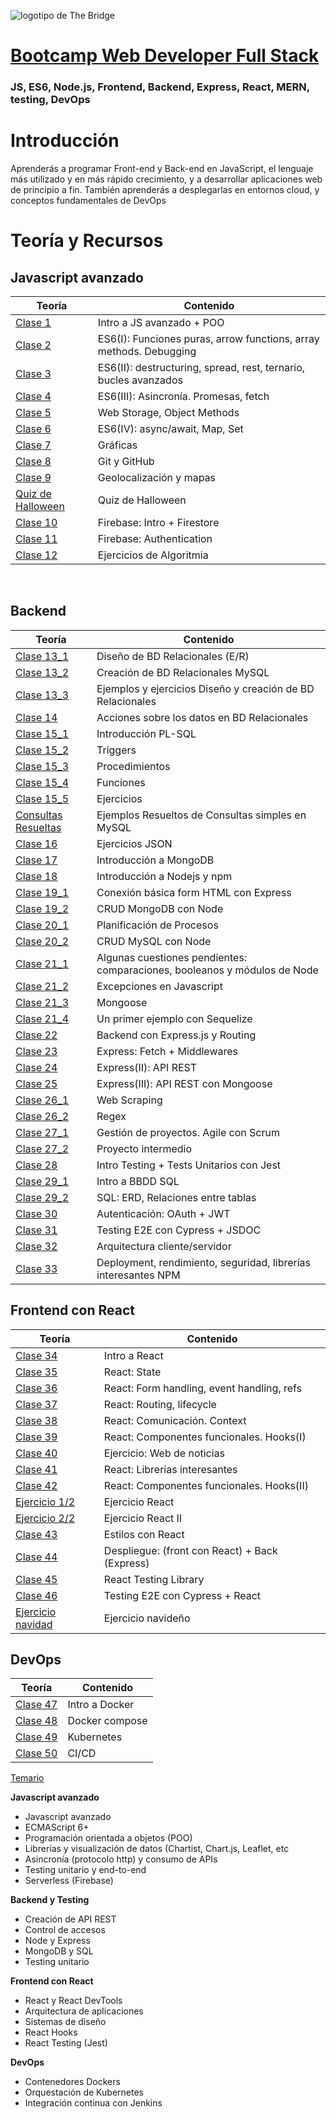 ![logotipo de The Bridge](https://user-images.githubusercontent.com/27650532/77754601-e8365180-702b-11ea-8bed-5bc14a43f869.png  "logotipo de The Bridge")


# [Bootcamp Web Developer Full Stack](https://www.thebridge.tech/bootcamps/bootcamp-fullstack-developer/)

### JS, ES6, Node.js, Frontend, Backend, Express, React, MERN, testing, DevOps

Introducción
=================
Aprenderás a programar Front-end y Back-end en JavaScript, el lenguaje más utilizado y en más rápido crecimiento, y a desarrollar aplicaciones web de principio a fin. También aprenderás a desplegarlas en entornos cloud, y conceptos fundamentales de DevOps 


Teoría y Recursos
=================

## Javascript avanzado
| Teoría | Contenido |
| ------------ | ------------- |
| [Clase 1](teoria/js_avanzado/clase1.md) | Intro a JS avanzado + POO |
[Clase 2](teoria/js_avanzado/clase2.md) |  ES6(I): Funciones puras, arrow functions, array methods. Debugging |
[Clase 3](teoria/js_avanzado/clase3.md) | ES6(II): destructuring, spread, rest, ternario, bucles avanzados |
[Clase 4](teoria/js_avanzado/clase4.md) | ES6(III): Asincronía. Promesas, fetch |
[Clase 5](teoria/js_avanzado/clase5.md) | Web Storage, Object Methods |
[Clase 6](teoria/js_avanzado/clase6.md) | ES6(IV): async/await, Map, Set |
[Clase 7](teoria/js_avanzado/clase7.md) | Gráficas |
[Clase 8](teoria/js_avanzado/clase8.md) | Git y GitHub|
[Clase 9](teoria/js_avanzado/clase9.md) | Geolocalización y mapas |
[Quiz de Halloween](teoria/js_avanzado/quiz.md) | Quiz de Halloween |
[Clase 10](teoria/js_avanzado/clase10.md) | Firebase: Intro + Firestore | 
[Clase 11](teoria/js_avanzado/clase11.md) | Firebase: Authentication | 
[Clase 12](teoria/js_avanzado/clase12.md) | Ejercicios de Algoritmia | 

<br>

## Backend
| Teoría | Contenido |
| ------------ | ------------- |
[Clase 13_1](teoria/back/clase13_1.md) | Diseño de BD Relacionales (E/R) | 
[Clase 13_2](teoria/back/clase13_2.md) | Creación de BD Relacionales MySQL | 
[Clase 13_3](teoria/back/clase13_3.md) | Ejemplos y ejercicios Diseño y creación de BD Relacionales | 
[Clase 14](teoria/back/clase14.md) | Acciones sobre los datos en BD Relacionales | 
[Clase 15_1](teoria/back/clase15_1.md) | Introducción PL-SQL | 
[Clase 15_2](teoria/back/clase15_2.md) | Triggers | 
[Clase 15_3](teoria/back/clase15_3.md) | Procedimientos | 
[Clase 15_4](teoria/back/clase15_4.md) | Funciones | 
[Clase 15_5](teoria/back/clase15_5.md) | Ejercicios | 
[Consultas Resueltas](teoria/back/ejemplos_consultas.md) | Ejemplos Resueltos de Consultas simples en MySQL |
[Clase 16](teoria/back/clase16.md) | Ejercicios JSON | 
[Clase 17](teoria/back/clase17.md) | Introducción a MongoDB | 
[Clase 18](teoria/back/clase18.md) | Introducción a Nodejs y npm | 
[Clase 19_1](teoria/back/clase19_1.md) | Conexión básica form HTML con Express |
[Clase 19_2](teoria/back/clase19_2.md) | CRUD MongoDB con Node |
[Clase 20_1](teoria/back/clase20_1.md) | Planificación de Procesos |
[Clase 20_2](teoria/back/clase20_2.md) | CRUD MySQL con Node |
[Clase 21_1](teoria/back/clase21_1.md) | Algunas cuestiones pendientes: comparaciones, booleanos y módulos de Node |
[Clase 21_2](teoria/back/clase21_2.md) | Excepciones en Javascript |
[Clase 21_3](teoria/back/clase21_3.md) | Mongoose |
[Clase 21_4](teoria/back/clase21_4.md) | Un primer ejemplo con Sequelize |
[Clase 22](teoria/back/clase22.md) | Backend con Express.js y Routing |
[Clase 23](teoria/back/clase23.md) | Express: Fetch + Middlewares |
[Clase 24](teoria/back/clase24.md) | Express(II): API REST |
[Clase 25](teoria/back/clase25.md) | Express(III): API REST con Mongoose |
[Clase 26_1](teoria/back/clase26_1.md) | Web Scraping |
[Clase 26_2](teoria/back/clase26_2.md) | Regex |
|[Clase 27_1](teoria/back/clase27_1.md) |  Gestión de proyectos. Agile con Scrum  |
|[Clase 27_2](teoria/back/clase27_2.md) | Proyecto intermedio   |
|[Clase 28](teoria/back/clase28.md) |  Intro Testing + Tests Unitarios con Jest  |
|[Clase 29_1](teoria/back/clase29_1.md) | Intro a BBDD SQL|
|[Clase 29_2](teoria/back/clase29_2.md) | SQL: ERD, Relaciones entre tablas
|[Clase 30](teoria/back/clase30.md) |  Autenticación: OAuth + JWT  |
|[Clase 31](teoria/back/clase31.md) | Testing E2E con Cypress + JSDOC
|[Clase 32](teoria/back/clase32.md) | Arquitectura cliente/servidor    |
|[Clase 33](teoria/back/clase33.md) | Deployment, rendimiento, seguridad, librerías interesantes NPM

## Frontend con React

| Teoría                               | Contenido |
| ------------------------------------ | --------- |
|[Clase 34](teoria/react/clase34.md)  | Intro a React      |
|[Clase 35](teoria/react/clase35.md)  | React: State  |
|[Clase 36](teoria/react/clase36.md) | React: Form handling, event handling, refs      |
|[Clase 37](teoria/react/clase37.md) | React: Routing, lifecycle   |
|[Clase 38](teoria/react/clase38.md) | React: Comunicación. Context   |
|[Clase 39](teoria/react/clase39.md) | React: Componentes funcionales. Hooks(I)   |
|[Clase 40](teoria/react/clase40.md) | Ejercicio: Web de noticias   |
|[Clase 41](teoria/react/clase41.md) | React: Librerías interesantes
|[Clase 42](teoria/react/clase42.md) | React: Componentes funcionales. Hooks(II)
|[Ejercicio 1/2](teoria/react/clase42Ejercicio.md) | Ejercicio React
|[Ejercicio 2/2](teoria/react/clase42Ejercicio2.md) | Ejercicio React II
|[Clase 43](teoria/react/clase43.md) | Estilos con React
|[Clase 44](teoria/react/clase44.md) | Despliegue: (front con React) + Back (Express)
|[Clase 45](teoria/react/clase45.md) | React Testing Library
|[Clase 46](teoria/react/clase46.md) | Testing E2E con Cypress + React
|[Ejercicio navidad](teoria/react/ejercicioNavidad.md) | Ejercicio navideño

## DevOps

| Teoría                               | Contenido |
| ------------------------------------ | --------- |
|[Clase 47](teoria/devops/clase47.md)  | Intro a Docker      |
|[Clase 48](teoria/devops/clase48.md)  | Docker compose      |
|[Clase 49](teoria/devops/clase49.md)  | Kubernetes      |
| [Clase 50](teoria/devops/clase50.md) | CI/CD      |

[Temario](https://www.thebridge.tech/bootcamps/bootcamp-fullstack-developer/)

**Javascript avanzado**
- Javascript avanzado
- ECMAScript 6+
- Programación orientada a objetos (POO)
- Librerías y visualización de datos (Chartist, Chart.js, Leaflet, etc
- Asincronía (protocolo http) y consumo de APIs
- Testing unitario y end-to-end 
- Serverless (Firebase)

**Backend y Testing**
- Creación de API REST
- Control de accesos
- Node y Express
- MongoDB y SQL
- Testing unitario

**Frontend con React**
- React y React DevTools
- Arquitectura de aplicaciones
- Sistemas de diseño
- React Hooks
- React Testing (Jest)

**DevOps**
- Contenedores Dockers
- Orquestación de Kubernetes
- Integración continua con Jenkins



